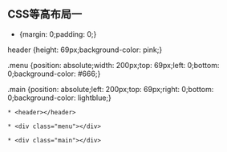 ## CSS等高布局一

* {margin: 0;padding: 0;}

header {height: 69px;background-color: pink;}

.menu {position: absolute;width: 200px;top: 69px;left: 0;bottom: 0;background-color: #666;}

.main {position: absolute;left: 200px;top: 69px;right: 0;bottom: 0;background-color: lightblue;}

```
* <header></header>

* <div class="menu"></div>

* <div class="main"></div>
```